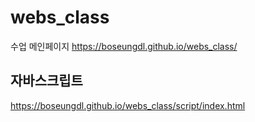# webs_class
수업
메인페이지
https://boseungdl.github.io/webs_class/


## 자바스크립트
https://boseungdl.github.io/webs_class/script/index.html
